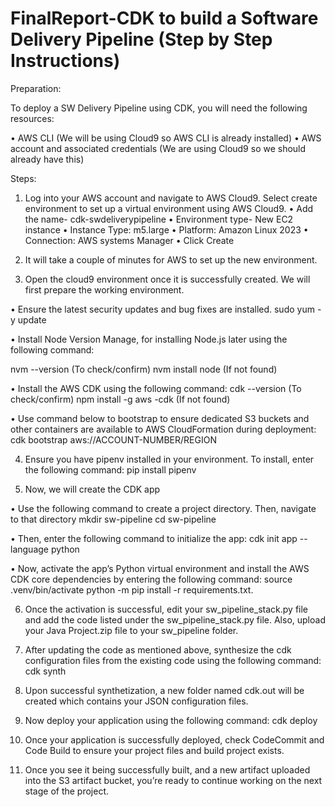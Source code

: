 # FinalReport-CDK to build a Software Delivery Pipeline (Step by Step Instructions)

Preparation:

To deploy a SW Delivery Pipeline using CDK, you will need the following resources:

•	AWS CLI (We will be using Cloud9 so AWS CLI is already installed)
•	AWS account and associated credentials (We are using Cloud9 so we should already have this)

 Steps:
 
1.	Log into your AWS account and navigate to AWS Cloud9. Select create environment to set up a virtual environment using AWS Cloud9.
•	Add the name- cdk-swdeliverypipeline
•	Environment type- New EC2 instance
•	Instance Type: m5.large 
•	Platform: Amazon Linux 2023
•	Connection: AWS systems Manager
•	Click Create 

2.	It will take a couple of minutes for AWS to set up the new environment.



3.	Open the cloud9 environment once it is successfully created. We will first prepare the working environment.

•	Ensure the latest security updates and bug fixes are installed.
sudo yum -y update

•	Install Node Version Manage, for installing Node.js later using the following command:

nvm --version (To check/confirm) 
nvm install node (If not found)

•	Install the AWS CDK using the following command:
cdk --version (To check/confirm)
npm install -g aws -cdk (If not found)

•	Use command below to bootstrap to ensure dedicated S3 buckets and other containers are available to AWS CloudFormation during deployment:
cdk bootstrap aws://ACCOUNT-NUMBER/REGION

4.	Ensure you have pipenv installed in your environment. To install, enter the following command:
pip install pipenv

5.	Now, we will create the CDK app

•	Use the following command to create a project directory. Then, navigate to that directory
mkdir sw-pipeline
cd sw-pipeline

•	Then, enter the following command to initialize the app:
cdk init app --language python

•	Now, activate the app’s Python virtual environment and install the AWS CDK core dependencies by entering the following command:
source .venv/bin/activate
python -m pip install -r requirements.txt.

6.	Once the activation is successful, edit your sw_pipeline_stack.py file and add the code listed under the sw_pipeline_stack.py file. Also, upload your Java Project.zip file to your sw_pipeline folder.

7.	After updating the code as mentioned above, synthesize the cdk configuration files from the existing code using the following command:
cdk synth

8.	Upon successful synthetization, a new folder named cdk.out will be created which contains your JSON configuration files.

9.	Now deploy your application using the following command:
 cdk deploy

10.	Once your application is successfully deployed, check CodeCommit and Code Build to ensure your project files and build project exists. 

11.	Once you see it being successfully built, and a new artifact uploaded into the S3 artifact bucket, you’re ready to continue working on the next stage of the project.

